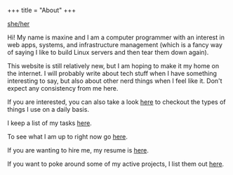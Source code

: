 +++
title = "About"
+++

[she/her](https://pronouns.within.lgbt/she/her/her/hers/herself)

Hi! My name is maxine and I am a computer programmer with an interest in web apps, systems, and infrastructure management (which is a fancy way of saying I like to build Linux servers and then tear them down again).

This website is still relatively new, but I am hoping to make it my home on the internet. I will probably write about tech stuff when I have something interesting to say, but also about other nerd things when I feel like it. Don't expect any consistency from me here.

If you are interested, you can also take a look [here](@/uses.md) to checkout the types of things I use on a daily basis.

I keep a list of my tasks [here](@/todo.md).

To see what I am up to right now go [here](@/now.md).

If you are wanting to hire me, my resume is [here](@/resume.md).

If you want to poke around some of my active projects, I list them out [here](@/projects.md).
